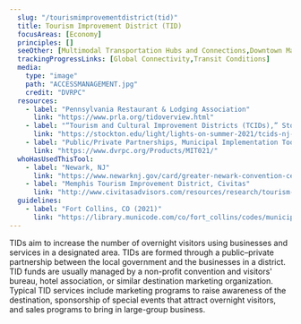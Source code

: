 ```yaml
---
  slug: "/tourismimprovementdistrict(tid)"
  title: Tourism Improvement District (TID)
  focusAreas: [Economy]
  principles: []
  seeOther: [Multimodal Transportation Hubs and Connections,Downtown Management,Tactical Urbanism / Open Streets]
  trackingProgressLinks: [Global Connectivity,Transit Conditions]
  media: 
    type: "image"
    path: "ACCESSMANAGEMENT.jpg"
    credit: "DVRPC"
  resources: 
    - label: "Pennsylvania Restaurant & Lodging Association"
      link: "https://www.prla.org/tidoverview.html"
    - label: "“Tourism and Cultural Improvement Districts (TCIDs),” Stockton University"
      link: "https://stockton.edu/light/lights-on-summer-2021/tcids-nj-tourism.html"
    - label: "Public/Private Partnerships, Municipal Implementation Tool #021, DVRPC"
      link: "https://www.dvrpc.org/Products/MIT021/"  
  whoHasUsedThisTool: 
    - label: "Newark, NJ"
      link: "https://www.newarknj.gov/card/greater-newark-convention-center"
    - label: "Memphis Tourism Improvement District, Civitas"
      link: "http://www.civitasadvisors.com/resources/research/tourism-improvement-district/"
  guidelines: 
    - label: "Fort Collins, CO (2021)"
      link: "https://library.municode.com/co/fort_collins/codes/municipal_code?nodeId=CH22PUIM_ARTVTOIMDI"
---
```


TIDs aim to increase the number of overnight visitors using businesses and services in a designated area. TIDs are formed through a public–private partnership between the local government and the businesses in a district. TID funds are usually managed by a non-profit convention and visitors' bureau, hotel association, or similar destination marketing organization. Typical TID services include marketing programs to raise awareness of the destination, sponsorship of special events that attract overnight visitors, and sales programs to bring in large-group business.
